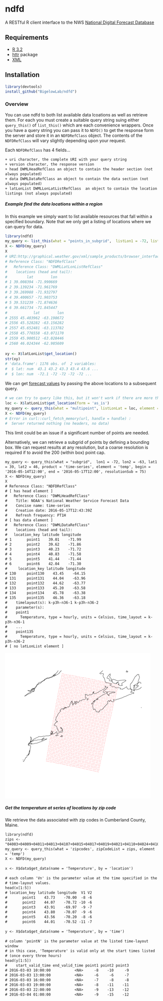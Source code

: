 # ndfd
A RESTful R client interface to the NWS [National Digital Forecast Database](http://graphical.weather.gov/xml/rest.php)

## Requirements
+ [R 3.2](https://www.r-project.org/)
+ [httr](https://cran.r-project.org/web/packages/httr/index.html) package
+ [XML](https://cran.r-project.org/web/packages/XML/index.html)

## Installation
```R
library(devtools)
install_github("BigelowLab/ndfd")
```

### Overview

You can use ndfd to both list available data lcoations as well as retrieve them. For each you must create a suitable query string suing either `query_this()` of `list_this()` which are each convenience wrappers.  Once you have a query string you can pass it to `NDFD()` to get the response form the server and store it in an `NDFDRefClass` object.  The contents of the `NDFDRefClass` will vary slightly depending upon your request.

Each `NDFDRefClass` has 4 fields...

    + uri character, the complete URI with your query string
    + version character, the response version
    + head DWMLHeadRefClass an object to contain the header section (not always populated)
    + data DWMLDataRefClass an object to contain the data section (not always populated)
    + latLonList DWMLLonLatListRefClass  an object to contain the location listings (not always populated)
   

##### Example find the data locations within a region

In this example we simply want to list available resources that fall within a specified boundary.  Note that we only get a listing of locations where we can query for data.

```R
library(ndfd)
my_query <- list_this(what = "points_in_subgrid",  listLon1 = -72, listLon2 = -63, listLat1 = 39, listLat2 = 46)
X <- NDFD(my_query)
X
# URI:http://graphical.weather.gov/xml/sample_products/browser_interface/ndfdXMLclient.php?listLon1=-72.0000&listLon2=-63.0000&listLat1=39.0000&listLat2=46.0000&resolutionList=20.0000
# Reference Class: "NDFDRefClass"
#   Reference Class: "DWMLLatLonListRefClass"
#    locations (head and tail):
#         lat        lon
# 1 39.008394 -71.990669
# 2 39.139234 -71.961769
# 3 39.269988 -71.932797
# 4 39.400657 -71.903753
# 5 39.531239 -71.874636
# 6 39.661734 -71.845447
#            lat        lon
# 2555 45.403962 -63.198672
# 2556 45.528282 -63.156282
# 2557 45.652481 -63.113782
# 2558 45.776558 -63.071170
# 2559 45.900512 -63.028446
# 2560 46.024344 -62.985609

xy <- X$latLonList$get_location()
str(xy)
# 'data.frame':	1176 obs. of  2 variables:
#  $ lat: num  43.1 43.2 43.3 43.4 43.6 ...
#  $ lon: num  -72.1 -72 -72 -72 -72 ...
```

We can get [forecast values](http://graphical.weather.gov/xml/docs/elementInputNames.php) by passing the above locations to a subsequent query.

```R
# we can try to query like this, but it won't work if there are more than 200 points requested
loc <- X$latLonList$get_location(form = 'as_is')
my_query <- query_this(what = "multipoint", listLonLat = loc, element = 'temp', begin ='2016-05-14T12:00', end = '2016-05-16T12:00')
X <- NDFD(my_query)
# Error in curl::curl_fetch_memory(url, handle = handle) : 
#  Server returned nothing (no headers, no data)
```


This limit could be an issue if a significant number of points are needed.  


Alternatively, we can retrieve a subgrid of points by defining a bounding box.  We can request results at any resolution, but a coarse resolution is required if to avoid the 200 (within box) point cap.

```
my_query <- query_this(what = "subgrid",  lon1 = -72, lon2 = -63, lat1 = 39, lat2 = 46, product = 'time-series', element = 'temp', begin = '2016-05-14T12:00', end = '2016-05-17T12:00', resolutionSub = 75)
X <- NDFD(my_query)
X
# Reference Class: "NDFDRefClass"
# [ has head element ] 
#   Reference Class: "DWMLHeadRefClass"
#    Title: NOAA's National Weather Service Forecast Data
#    Concise name: time-series
#    Creation date: 2016-05-17T12:43:39Z
#    Refresh frequency: PT1H
# [ has data element ] 
#   Reference Class: "DWMLDataRefClass"
#    locations (head and tail):
#   location_key latitude longitude
# 1       point1    39.01    -71.99
# 2       point2    39.62    -71.86
# 3       point3    40.23    -71.72
# 4       point4    40.83    -71.58
# 5       point5    41.44    -71.44
# 6       point6    42.04    -71.30
#     location_key latitude longitude
# 130     point130    43.45    -64.15
# 131     point131    44.04    -63.96
# 132     point132    44.62    -63.77
# 133     point133    45.20    -63.58
# 134     point134    45.78    -63.38
# 135     point135    46.36    -63.18
#    timelayout(s): k-p3h-n36-1 k-p3h-n36-2
#    parameter(s):
#    point1
#      Temperature, type = hourly, units = Celsius, time_layout = k-p3h-n36-1
#    ... 
#    point135
#      Temperature, type = hourly, units = Celsius, time_layout = k-p3h-n36-2
# [ no latLonList element ] 
```

![multiple_points](https://github.com/BigelowLab/ndfd/blob/master/inst/images/multiple_points.png)

##### Get the temperature at series of locations by zip code

We retrieve the data associated with zip codes in Cumberland County, Maine.
```
library(ndfd)
zips <- "04003+04009+04011+04013+04107+04015+04017+04019+04021+04110+04024+04105+04032+04038+04039+04079+04040+04050+04055+04260+04057+04097+04066+04108+04101+04069+04071+04070+04029+04075+04077+04078+04106+04082+04084+04085+04091+04092+04062+04096"
my_query <- query_this(what = 'zipcodes', zipCodeList = zips, element = 'temp')
X <- NDFD(my_query)

x <- X$data$get_data(name = 'Temperature', by = 'location')

# each column 'Vn' is the parameter value at the time specified in the 
# time-layout values.  
head(x[1:5])
# location_key latitude longitude  V1 V2
#       point1    43.73    -70.00  -8 -6
#       point2    44.07    -70.72 -10 -6
#       point3    43.91    -69.97  -9 -7
#       point4    43.80    -70.07  -9 -6
#       point5    43.56    -70.20  -8 -6
#       point6    44.01    -70.52 -11 -7

y <- X$data$get_data(name = 'Temperature', by = 'time')

# column 'pointN' is the parameter value at the listed time-layout window
# in this case, 'Temperature' is valid only at the start times listed 
# (once every three hours) 
head(y[1:5])
#    start_valid_time end_valid_time point1 point2 point3
# 2016-03-03 10:00:00           <NA>     -8    -10     -9
# 2016-03-03 13:00:00           <NA>     -6     -6     -7
# 2016-03-03 16:00:00           <NA>     -7     -8     -8
# 2016-03-03 19:00:00           <NA>     -8    -11    -11
# 2016-03-03 22:00:00           <NA>     -9    -13    -12
# 2016-03-04 01:00:00           <NA>     -9    -15    -12
```


